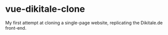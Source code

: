 # vue-dikitale-clone

My first attempt at cloning a single-page website, replicating the Dikitale.de front-end.
